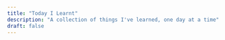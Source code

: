 ```yaml
---
title: "Today I Learnt"
description: "A collection of things I've learned, one day at a time"
draft: false
---
```

